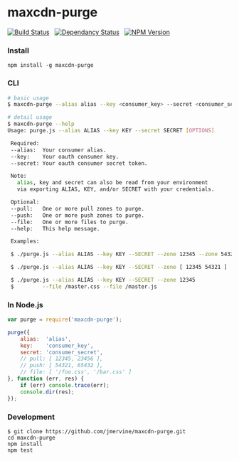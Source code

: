 # maxcdn-purge

[![Build Status](https://travis-ci.org/jmervine/maxcdn-purge.png?branch=master)](https://travis-ci.org/jmervine/maxcdn-purge) &nbsp; [![Dependancy Status](https://david-dm.org/jmervine/maxcdn-purge.png)](https://david-dm.org/jmervine/maxcdn-purge) &nbsp; [![NPM Version](https://badge.fury.io/js/maxcdn-purge.png)](https://badge.fury.io/js/maxcdn-purge)

### Install

```
npm install -g maxcdn-purge
```

### CLI

``` bash
# basic usage
$ maxcdn-purge --alias alias --key <consumer_key> --secret <consumer_secret>

# detail usage
$ maxcdn-purge --help
Usage: purge.js --alias ALIAS --key KEY --secret SECRET [OPTIONS]

 Required:
 --alias:  Your consumer alias.
 --key:    Your oauth consumer key.
 --secret: Your oauth consumer secret token.

 Note:
   alias, key and secret can also be read from your environment
   via exporting ALIAS, KEY, and/or SECRET with your credentials.

 Optional:
 --pull:   One or more pull zones to purge.
 --push:   One or more push zones to purge.
 --file:   One or more files to purge.
 --help:   This help message.

 Examples:

 $ ./purge.js --alias ALIAS --key KEY --SECRET --zone 12345 --zone 54321

 $ ./purge.js --alias ALIAS --key KEY --SECRET --zone [ 12345 54321 ]

 $ ./purge.js --alias ALIAS --key KEY --SECRET --zone 12345
 $         --file /master.css --file /master.js

```

### In Node.js

``` javascript
var purge = require('maxcdn-purge');

purge({
    alias:  'alias',
    key:    'consumer_key',
    secret: 'consumer_secret',
    // pull: [ 12345, 23456 ],
    // push: [ 54321, 65432 ],
    // file: [ '/foo.css', '/bar.css' ]
}, function (err, res) {
    if (err) console.trace(err);
    console.dir(res);
});

```

### Development

```
$ git clone https://github.com/jmervine/maxcdn-purge.git
cd maxcdn-purge
npm install
npm test
```
